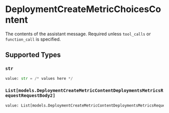# DeploymentCreateMetricChoicesContent

The contents of the assistant message. Required unless `tool_calls` or `function_call` is specified.


## Supported Types

### `str`

```python
value: str = /* values here */
```

### `List[models.DeploymentCreateMetricContentDeploymentsMetricsRequestRequestBody2]`

```python
value: List[models.DeploymentCreateMetricContentDeploymentsMetricsRequestRequestBody2] = /* values here */
```

